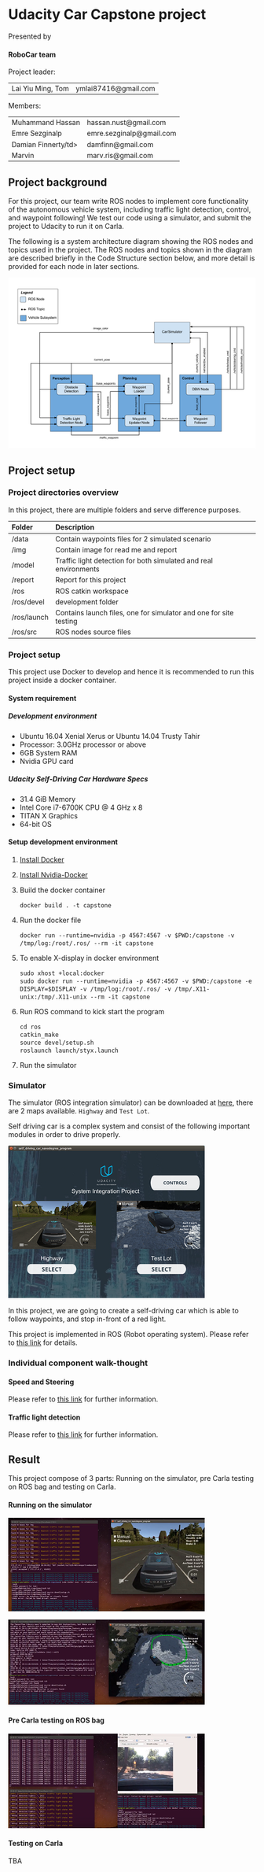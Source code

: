 # Udacity Car Capstone project 

[//]: # (Image References)

[image1]: ../imgs/simulator.png "simulator"
[image2]: ../imgs/ros_code_structure.PNG "ros code structure"
[image3]: ../imgs/tl-detector-ros-graph.png "traffic light detector node"
[image4]: ../imgs/waypoint-updater-ros-graph.png "waypoint updater node"
[image5]: ../imgs/dbw-node-ros-graph.png "dbw node"
[image6]: ../imgs/result_highway_video.PNG "result highway"
[image7]: ../imgs/result_testlot_video.PNG "result testlot"
[image8]: ../imgs/result_rosbag_video.PNG "rosbag testlot"

Presented by

#### RoboCar team

Project leader:
<table style="border-collapse: collapse; border: none;">
<tr>
    <td>Lai Yiu Ming, Tom</td>
    <td>ymlai87416@gmail.com</td>
</tr>
</table>

Members:
<table style="border-collapse: collapse; border: none;">
<tr>
    <td>Muhammand Hassan</td>
    <td>hassan.nust@gmail.com</td>
</tr>
<tr>
    <td>Emre Sezginalp</td>
    <td>emre.sezginalp@gmail.com</td>
</tr>
<tr>
    <td>Damian Finnerty/td>
    <td>damfinn@gmail.com</td>
</tr>
<tr>
    <td>Marvin</td>
    <td>marv.ris@gmail.com</td>
</tr>
</table>

## Project background
For this project, our team write ROS nodes to implement core functionality of the autonomous vehicle system,
including traffic light detection, control, and waypoint following! We test our code using a simulator,
and submit the project to Udacity to run it on Carla.

The following is a system architecture diagram showing the ROS nodes and topics used in the project.
The ROS nodes and topics shown in the diagram are
described briefly in the Code Structure section below, and more detail is provided for each node in later sections.

![alt text][image2]

## Project setup

### Project directories overview

In this project, there are multiple folders and serve difference purposes.

| Folder | Description |
| :------------ | :----------- |
| /data       | Contain waypoints files for 2 simulated scenario  |
| /img       | Contain image for read me and report  |
| /model       | Traffic light detection for both simulated and real environments |
| /report       | Report for this project |
| /ros       | ROS catkin workspace  |
| /ros/devel       |  development folder |
| /ros/launch       | Contains launch files, one for simulator and one for site testing |
| /ros/src       | ROS nodes source files  |


### Project setup

This project use Docker to develop and hence it is recommended to run this project inside a docker container.

#### System requirement

##### Development environment
* Ubuntu 16.04 Xenial Xerus or Ubuntu 14.04 Trusty Tahir
* Processor: 3.0GHz processor or above
* 6GB System RAM
* Nvidia GPU card

##### Udacity Self-Driving Car Hardware Specs
* 31.4 GiB Memory
* Intel Core i7-6700K CPU @ 4 GHz x 8
* TITAN X Graphics
* 64-bit OS

#### Setup development environment

1. [Install Docker](https://docs.docker.com/install/)

2. [Install Nvidia-Docker](https://github.com/nvidia/nvidia-docker/wiki/Installation-(version-2.0))

3. Build the docker container

    ```
    docker build . -t capstone
    ```

4. Run the docker file

    ```
    docker run --runtime=nvidia -p 4567:4567 -v $PWD:/capstone -v /tmp/log:/root/.ros/ --rm -it capstone
    ```

5. To enable X-display in docker environment
    
    ```
    sudo xhost +local:docker
    sudo docker run --runtime=nvidia -p 4567:4567 -v $PWD:/capstone -e DISPLAY=$DISPLAY -v /tmp/log:/root/.ros/ -v /tmp/.X11-unix:/tmp/.X11-unix --rm -it capstone
    ```

6. Run ROS command to kick start the program

    ```
    cd ros
    catkin_make
    source devel/setup.sh
    roslaunch launch/styx.launch
    ```

7. Run the simulator

### Simulator

The simulator (ROS integration simulator) can be downloaded at [here](https://github.com/udacity/self-driving-car-sim/releases),
there are 2 maps available. `Highway` and `Test Lot`.

Self driving car is a complex system and consist of the following important modules in order to drive properly.

![alt text][image1]

In this project, we are going to create a self-driving car which is able to follow waypoints, and stop
 in-front of a red light.

This project is implemented in ROS (Robot operating system). Please refer
to [this link](./system_architecture.md) for details.

### Individual component walk-thought

#### Speed and Steering

Please refer to [this link](./control.md) for further information.

#### Traffic light detection

Please refer to [this link](./preception.md) for further information.

## Result

This project compose of 3 parts: Running on the simulator, pre Carla testing on ROS bag and
testing on Carla.

#### Running on the simulator

[<img src="../imgs/result_highway_video.PNG">](https://youtu.be/K3YOUEuKAwQ)

[<img src="../imgs/result_testlot_video.PNG">](https://youtu.be/J22OQShw-7o)

#### Pre Carla testing on ROS bag

[<img src="../imgs/result_rosbag_video.PNG">](https://youtu.be/lCfDJDUgrS8)

#### Testing on Carla

TBA